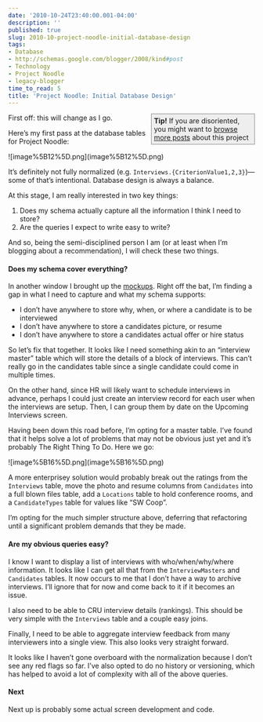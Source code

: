 ```yaml
---
date: '2010-10-24T23:40:00.001-04:00'
description: ''
published: true
slug: 2010-10-project-noodle-initial-database-design
tags:
- Database
- http://schemas.google.com/blogger/2008/kind#post
- Technology
- Project Noodle
- legacy-blogger
time_to_read: 5
title: 'Project Noodle: Initial Database Design'
---
```


<div style="border-bottom: #888 1px solid; border-left: #888 1px solid; padding-bottom: 5px; background-color: #eee; margin: 0px auto; padding-left: 5px; width: 200px; padding-right: 5px; float: right; border-top: #888 1px solid; border-right: #888 1px solid; padding-top: 5px;"><strong>Tip!</strong> If you are disoriented, you might want to <a href="http://blog.wassupy.com/search/label/Project%20Noodle">browse more posts</a> about this project</div>
<p>First off: this will change as I go.</p>
<p>Here’s my first pass at the database tables for Project Noodle:</p>
<p>![image%5B12%5D.png](image%5B12%5D.png)</p>
<p>It’s definitely not fully normalized (e.g. <code>Interviews.{CriterionValue1,2,3}</code>)—some of that’s intentional. Database design is always a balance.</p>
<p>At this stage, I am really interested in two key things:</p>  <ol>   <li>Does my schema actually capture all the information I think I need to store? </li>    <li>Are the queries I expect to write easy to write? </li> </ol>
<p>And so, being the semi-disciplined person I am (or at least when I’m blogging about a recommendation), I will check these two things. </p>  <h4>Does my schema cover everything?</h4>
<p>In another window I brought up the <a href="../2010/2010-09-my-new-project-initial-mockups.html">mockups</a>. Right off the bat, I’m finding a gap in what I need to capture and what my schema supports:</p>  <ul>   <li>I don’t have anywhere to store why, when, or where a candidate is to be interviewed </li>    <li>I don’t have anywhere to store a candidates picture, or resume </li>    <li>I don’t have anywhere to store a candidates actual offer or hire status </li> </ul>
<p>So let’s fix that together. It looks like I need something akin to an “interview master” table which will store the details of a block of interviews. This can’t really go in the candidates table since a single candidate could come in multiple times. </p>
<p>On the other hand, since HR will likely want to schedule interviews in advance, perhaps I could just create an interview record for each user when the interviews are setup. Then, I can group them by date on the Upcoming Interviews screen. </p>
<p>Having been down this road before, I’m opting for a master table. I’ve found that it helps solve a lot of problems that may not be obvious just yet and it’s probably The Right Thing To Do. Here we go:</p>
<p>![image%5B16%5D.png](image%5B16%5D.png)</p>
<p>A more enterprisey solution would probably break out the ratings from the <code>Interviews</code> table, move the photo and resume columns from <code>Candidates</code> into a full blown files table, add a <code>Locations</code> table to hold conference rooms, and a <code>CandidateTypes</code> table for values like “SW Coop”. </p>
<p>I’m opting for the much simpler structure above, deferring that refactoring until a significant problem demands that they be made.</p>  <h4>Are my obvious queries easy?</h4>
<p>I know I want to display a list of interviews with who/when/why/where information. It looks like I can get all that from the <code>InterviewMasters</code> and <code>Candidates</code> tables. It now occurs to me that I don’t have a way to archive interviews. I’ll ignore that for now and come back to it if it becomes an issue.</p>
<p>I also need to be able to CRU interview details (rankings). This should be very simple with the <code>Interviews</code> table and a couple easy joins.</p>
<p>Finally, I need to be able to aggregate interview feedback from many interviewers into a single view. This also looks very straight forward.</p>
<p>It looks like I haven’t gone overboard with the normalization because I don’t see any red flags so far. I’ve also opted to do no history or versioning, which has helped to avoid a lot of complexity with all of the above queries.</p>  <h4>Next</h4>
<p>Next up is probably some actual screen development and code.</p>
